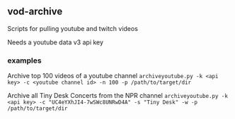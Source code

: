 ## vod-archive

Scripts for pulling youtube and twitch videos

Needs a youtube data v3 api key

### examples

Archive top 100 videos of a youtube channel
`archiveyoutube.py -k <api key> -c <youtube channel id> -n 100 -p /path/to/target/dir`

Archive all Tiny Desk Concerts from the NPR channel
`archiveyoutube.py -k <api key> -c "UC4eYXhJI4-7wSWc8UNRwD4A" -s "Tiny Desk" -w -p /path/to/target/dir`
